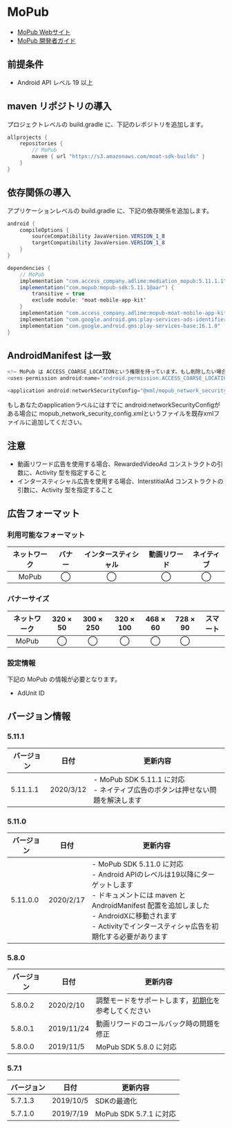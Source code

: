 # MoPub
- [MoPub Webサイト](https://app.mopub.com/apps)
- [MoPub 開発者ガイド](https://developers.mopub.com/docs/ui/)

## 前提条件
- Android API レベル 19 以上

## maven リポジトリの導入
プロジェクトレベルの build.gradle に、下記のレポジトリを追加します。

```java
allprojects {
    repositories {
        // MoPub
        maven { url "https://s3.amazonaws.com/moat-sdk-builds" }
    }
}
```

## 依存関係の導入
アプリケーションレベルの build.gradle に、下記の依存関係を追加します。

```java
android {
    compileOptions {
        sourceCompatibility JavaVersion.VERSION_1_8
        targetCompatibility JavaVersion.VERSION_1_8
    }
}

dependencies {
    // MoPub
    implementation "com.access_company.adlime:mediation_mopub:5.11.1.1"
    implementation("com.mopub:mopub-sdk:5.11.1@aar") {
        transitive = true
        exclude module: 'moat-mobile-app-kit'
    }
    implementation "com.access_company.adlime:mopub-moat-mobile-app-kit:2.4.5"
    implementation "com.google.android.gms:play-services-ads-identifier:16.0.0"
    implementation "com.google.android.gms:play-services-base:16.1.0"
}
```

## AndroidManifest は一致
```java
<!— MoPub は ACCESS_COARSE_LOCATIONという権限を持っています。もし削除したい場合に、下記のコードを使ってください—>
<uses-permission android:name="android.permission.ACCESS_COARSE_LOCATION" tools:node="remove" />

<application android:networkSecurityConfig="@xml/mopub_network_security_config"/>
```

もしあなたのapplicationラベルにはすでに android:networkSecurityConfigがある場合に mopub_network_security_config.xmlというファイルを既存xmlファイルに追加してください。

## 注意
- 動画リワード広告を使用する場合、RewardedVideoAd コンストラクトの引数に、Activity 型を指定すること
- インタースティシャル広告を使用する場合、InterstitialAd コンストラクトの引数に、Activity 型を指定すること

## 広告フォーマット
### 利用可能なフォーマット

|ネットワーク|バナー|インタースティシャル|動画リワード|ネイティブ|
|:------:|:----:|:----------:|:------:|:----:|
| MoPub  | ◯    | ◯          | ◯      | ◯    |

### バナーサイズ
|ネットワーク |320 × 50 |300 × 250 |320 × 100 |468 × 60 |728 × 90  |スマート |
|:------:|:-----:|:------:|:------:|:-----:|:------:|:----:|
| MoPub  | ◯     | ◯      | ◯      | ◯     | ◯      |      |

### 設定情報
下記の MoPub の情報が必要となります。  
- AdUnit ID

## バージョン情報

### 5.11.1
| バージョン  | 日付       | 更新内容                        |
|-----------|------------|-------------------------------|
| 5.11.1.1  | 2020/3/12  | - MoPub SDK 5.11.1 に対応<br>- ネイティブ広告のボタンは押せない問題を解決します|

### 5.11.0
| バージョン  | 日付       | 更新内容                        |
|-----------|------------|-------------------------------|
| 5.11.0.0  | 2020/2/17  | - MoPub SDK 5.11.0 に対応<br>- Android APIのレベルは19以降にターゲットします<br>- ドキュメントには maven と AndroidManifest 配置を追加しました<br>- AndroidXに移動されます<br>- Activityでインタースティシャ広告を初期化する必要があります|

### 5.8.0
| バージョン  | 日付       | 更新内容                        |
|-----------|------------|-------------------------------|
| 5.8.0.2   | 2020/2/10  | 調整モードをサポートします，[初期化](./init.md)を参考してください|
| 5.8.0.1   | 2019/11/24 | 動画リワードのコールバック時の問題を修正 |
| 5.8.0.0   | 2019/11/5  | MoPub SDK 5.8.0 に対応 |

### 5.7.1
| バージョン  | 日付       | 更新内容                        |
|-----------|------------|-------------------------------|
| 5.7.1.3   | 2019/10/5  | SDKの最適化 |
| 5.7.1.0   | 2019/7/19  | MoPub SDK 5.7.1 に対応 |